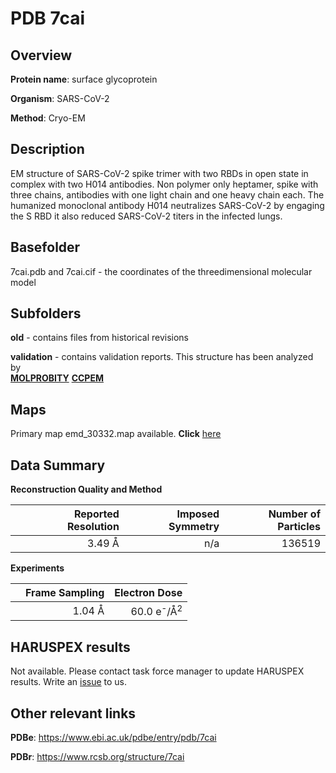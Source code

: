 # PDB 7cai

## Overview

**Protein name**: surface glycoprotein

**Organism**: SARS-CoV-2

**Method**: Cryo-EM

## Description

EM structure of SARS-CoV-2 spike trimer with two RBDs in open state in complex with two H014 antibodies. Non polymer only heptamer, spike with three chains, antibodies with one light chain and one heavy chain each. The humanized monoclonal antibody H014 neutralizes SARS-CoV-2 by engaging the S RBD it also reduced SARS-CoV-2 titers in the infected lungs. 

## Basefolder

7cai.pdb and 7cai.cif - the coordinates of the threedimensional molecular model

## Subfolders



**old** - contains files from historical revisions

**validation** - contains validation reports. This structure has been analyzed by <br>  [**MOLPROBITY**](https://github.com/thorn-lab/coronavirus_structural_task_force/tree/master/pdb/surface_glycoprotein/SARS-CoV-2/7cai/validation/molprobity)   [**CCPEM**](https://github.com/thorn-lab/coronavirus_structural_task_force/tree/master/pdb/surface_glycoprotein/SARS-CoV-2/7cai/validation/ccpem-validation)



## Maps

Primary map emd_30332.map available. **Click** [here](http://ftp.wwpdb.org/pub/emdb/structures/EMD-30332/map/) 

## Data Summary
**Reconstruction Quality and Method**

|   | Reported Resolution | Imposed Symmetry | Number of Particles |
|---|-------------:|----------------:|--------------:|
|   |3.49 Å|n/a|136519|

**Experiments**

|   | Frame Sampling | Electron Dose |
|---|-------------:|----------------:|
|   |1.04 Å|60.0 e<sup>-</sup>/Å<sup>2</sup>|

## HARUSPEX results

Not available. Please contact task force manager to update HARUSPEX results. Write an [issue](https://github.com/thorn-lab/coronavirus_structural_task_force/issues) to us.

## Other relevant links 
**PDBe**:  https://www.ebi.ac.uk/pdbe/entry/pdb/7cai
 
**PDBr**: https://www.rcsb.org/structure/7cai 
